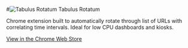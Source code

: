 #![Tabulus Rotatum](https://lh3.googleusercontent.com/n99uclfG8FeFB0cjP4AZwHiYnasZgFmagB0pRYrQ5po_dF_v_nvcI8HylpTcjWgjOt_RJU4XfA=s26-h26-e365-rw)    Tabulus Rotatum

Chrome extension built to automatically rotate through list of URLs with correlating time intervals. Ideal for low CPU dashboards and kiosks.

[View in the Chrome Web Store](https://chrome.google.com/webstore/detail/tabulus-rotatum/jibnjpmjmkfmcnhekghcbdgkogahkjnc)
